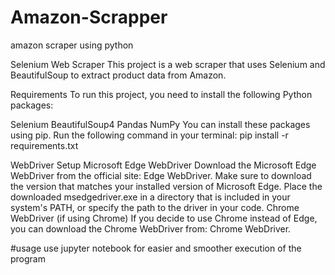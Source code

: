 # Amazon-Scrapper

amazon scraper using python

Selenium Web Scraper
This project is a web scraper that uses Selenium and BeautifulSoup to extract product data from Amazon.

Requirements
To run this project, you need to install the following Python packages:

Selenium
BeautifulSoup4
Pandas
NumPy
You can install these packages using pip. Run the following command in your terminal: pip install -r requirements.txt

WebDriver Setup
Microsoft Edge WebDriver
Download the Microsoft Edge WebDriver from the official site: Edge WebDriver.
Make sure to download the version that matches your installed version of Microsoft Edge.
Place the downloaded msedgedriver.exe in a directory that is included in your system's PATH, or specify the path to the driver in your code.
Chrome WebDriver (if using Chrome)
If you decide to use Chrome instead of Edge, you can download the Chrome WebDriver from: Chrome WebDriver.

#usage use jupyter notebook for easier and smoother execution of the program